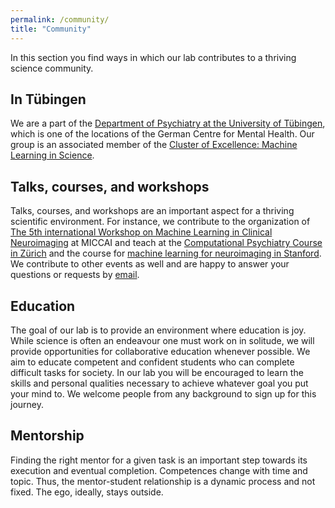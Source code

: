 ```yaml
---
permalink: /community/
title: "Community"
---
```

In this section you find ways in which our lab contributes to a thriving science community.

## In Tübingen
We are a part of the [Department of Psychiatry at the University of Tübingen](https://www.medizin.uni-tuebingen.de/en-de/das-klinikum/einrichtungen/kliniken/psychiatrie-und-psychotherapie), which is one of the locations of the German Centre for Mental Health. Our group is an associated member of the [Cluster of Excellence: Machine Learning in Science](https://uni-tuebingen.de/en/research/core-research/cluster-of-excellence-machine-learning/home/).

## Talks, courses, and workshops
Talks, courses, and workshops are an important aspect for a thriving scientific environment. For instance, we contribute to the organization of [The 5th international Workshop on Machine Learning in Clinical Neuroimaging](https://mlcnws.com) at MICCAI and teach at the [Computational Psychiatry Course in Zürich](https://www.translationalneuromodeling.org/cpcourse/) and the course for [machine learning for neuroimaging in Stanford](https://web.stanford.edu/class/psyc221/). We contribute to other events as well and are happy to answer your questions or requests by [email](mailto:dr.thomas.wolfers@gmail.com).

## Education 

The goal of our lab is to provide an environment where education is joy. While science is often an endeavour one must work on in solitude, we will provide opportunities for collaborative education whenever possible. We aim to educate competent and confident students who can complete difficult tasks for society. In our lab you will be encouraged to learn the skills and personal qualities necessary to achieve whatever goal you put your mind to. We welcome people from any background to sign up for this journey.

## Mentorship
Finding the right mentor for a given task is an important step towards its execution and eventual completion. Competences change with time and topic. Thus, the mentor-student relationship is a dynamic process and not fixed. The ego, ideally, stays outside. 

